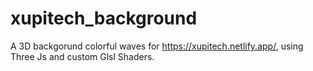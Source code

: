 ﻿# xupitech_background
 A 3D backgorund colorful waves for https://xupitech.netlify.app/, using Three Js and custom Glsl Shaders.
